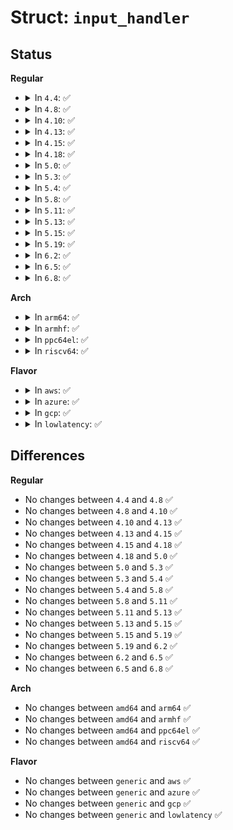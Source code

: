 # Struct: <code>input_handler</code>

## Status
<b>Regular</b>
<ul>
<li>
<details>
<summary>In <code>4.4</code>: ✅</summary>

```c
struct input_handler {
    void *private;
    void (*event)(struct input_handle *, unsigned int, unsigned int, int);
    void (*events)(struct input_handle *, const struct input_value *, unsigned int);
    bool (*filter)(struct input_handle *, unsigned int, unsigned int, int);
    bool (*match)(struct input_handler *, struct input_dev *);
    int (*connect)(struct input_handler *, struct input_dev *, const struct input_device_id *);
    void (*disconnect)(struct input_handle *);
    void (*start)(struct input_handle *);
    bool legacy_minors;
    int minor;
    const char *name;
    const struct input_device_id *id_table;
    struct list_head h_list;
    struct list_head node;
};
```
</details>
</li>
<li>
<details>
<summary>In <code>4.8</code>: ✅</summary>

```c
struct input_handler {
    void *private;
    void (*event)(struct input_handle *, unsigned int, unsigned int, int);
    void (*events)(struct input_handle *, const struct input_value *, unsigned int);
    bool (*filter)(struct input_handle *, unsigned int, unsigned int, int);
    bool (*match)(struct input_handler *, struct input_dev *);
    int (*connect)(struct input_handler *, struct input_dev *, const struct input_device_id *);
    void (*disconnect)(struct input_handle *);
    void (*start)(struct input_handle *);
    bool legacy_minors;
    int minor;
    const char *name;
    const struct input_device_id *id_table;
    struct list_head h_list;
    struct list_head node;
};
```
</details>
</li>
<li>
<details>
<summary>In <code>4.10</code>: ✅</summary>

```c
struct input_handler {
    void *private;
    void (*event)(struct input_handle *, unsigned int, unsigned int, int);
    void (*events)(struct input_handle *, const struct input_value *, unsigned int);
    bool (*filter)(struct input_handle *, unsigned int, unsigned int, int);
    bool (*match)(struct input_handler *, struct input_dev *);
    int (*connect)(struct input_handler *, struct input_dev *, const struct input_device_id *);
    void (*disconnect)(struct input_handle *);
    void (*start)(struct input_handle *);
    bool legacy_minors;
    int minor;
    const char *name;
    const struct input_device_id *id_table;
    struct list_head h_list;
    struct list_head node;
};
```
</details>
</li>
<li>
<details>
<summary>In <code>4.13</code>: ✅</summary>

```c
struct input_handler {
    void *private;
    void (*event)(struct input_handle *, unsigned int, unsigned int, int);
    void (*events)(struct input_handle *, const struct input_value *, unsigned int);
    bool (*filter)(struct input_handle *, unsigned int, unsigned int, int);
    bool (*match)(struct input_handler *, struct input_dev *);
    int (*connect)(struct input_handler *, struct input_dev *, const struct input_device_id *);
    void (*disconnect)(struct input_handle *);
    void (*start)(struct input_handle *);
    bool legacy_minors;
    int minor;
    const char *name;
    const struct input_device_id *id_table;
    struct list_head h_list;
    struct list_head node;
};
```
</details>
</li>
<li>
<details>
<summary>In <code>4.15</code>: ✅</summary>

```c
struct input_handler {
    void *private;
    void (*event)(struct input_handle *, unsigned int, unsigned int, int);
    void (*events)(struct input_handle *, const struct input_value *, unsigned int);
    bool (*filter)(struct input_handle *, unsigned int, unsigned int, int);
    bool (*match)(struct input_handler *, struct input_dev *);
    int (*connect)(struct input_handler *, struct input_dev *, const struct input_device_id *);
    void (*disconnect)(struct input_handle *);
    void (*start)(struct input_handle *);
    bool legacy_minors;
    int minor;
    const char *name;
    const struct input_device_id *id_table;
    struct list_head h_list;
    struct list_head node;
};
```
</details>
</li>
<li>
<details>
<summary>In <code>4.18</code>: ✅</summary>

```c
struct input_handler {
    void *private;
    void (*event)(struct input_handle *, unsigned int, unsigned int, int);
    void (*events)(struct input_handle *, const struct input_value *, unsigned int);
    bool (*filter)(struct input_handle *, unsigned int, unsigned int, int);
    bool (*match)(struct input_handler *, struct input_dev *);
    int (*connect)(struct input_handler *, struct input_dev *, const struct input_device_id *);
    void (*disconnect)(struct input_handle *);
    void (*start)(struct input_handle *);
    bool legacy_minors;
    int minor;
    const char *name;
    const struct input_device_id *id_table;
    struct list_head h_list;
    struct list_head node;
};
```
</details>
</li>
<li>
<details>
<summary>In <code>5.0</code>: ✅</summary>

```c
struct input_handler {
    void *private;
    void (*event)(struct input_handle *, unsigned int, unsigned int, int);
    void (*events)(struct input_handle *, const struct input_value *, unsigned int);
    bool (*filter)(struct input_handle *, unsigned int, unsigned int, int);
    bool (*match)(struct input_handler *, struct input_dev *);
    int (*connect)(struct input_handler *, struct input_dev *, const struct input_device_id *);
    void (*disconnect)(struct input_handle *);
    void (*start)(struct input_handle *);
    bool legacy_minors;
    int minor;
    const char *name;
    const struct input_device_id *id_table;
    struct list_head h_list;
    struct list_head node;
};
```
</details>
</li>
<li>
<details>
<summary>In <code>5.3</code>: ✅</summary>

```c
struct input_handler {
    void *private;
    void (*event)(struct input_handle *, unsigned int, unsigned int, int);
    void (*events)(struct input_handle *, const struct input_value *, unsigned int);
    bool (*filter)(struct input_handle *, unsigned int, unsigned int, int);
    bool (*match)(struct input_handler *, struct input_dev *);
    int (*connect)(struct input_handler *, struct input_dev *, const struct input_device_id *);
    void (*disconnect)(struct input_handle *);
    void (*start)(struct input_handle *);
    bool legacy_minors;
    int minor;
    const char *name;
    const struct input_device_id *id_table;
    struct list_head h_list;
    struct list_head node;
};
```
</details>
</li>
<li>
<details>
<summary>In <code>5.4</code>: ✅</summary>

```c
struct input_handler {
    void *private;
    void (*event)(struct input_handle *, unsigned int, unsigned int, int);
    void (*events)(struct input_handle *, const struct input_value *, unsigned int);
    bool (*filter)(struct input_handle *, unsigned int, unsigned int, int);
    bool (*match)(struct input_handler *, struct input_dev *);
    int (*connect)(struct input_handler *, struct input_dev *, const struct input_device_id *);
    void (*disconnect)(struct input_handle *);
    void (*start)(struct input_handle *);
    bool legacy_minors;
    int minor;
    const char *name;
    const struct input_device_id *id_table;
    struct list_head h_list;
    struct list_head node;
};
```
</details>
</li>
<li>
<details>
<summary>In <code>5.8</code>: ✅</summary>

```c
struct input_handler {
    void *private;
    void (*event)(struct input_handle *, unsigned int, unsigned int, int);
    void (*events)(struct input_handle *, const struct input_value *, unsigned int);
    bool (*filter)(struct input_handle *, unsigned int, unsigned int, int);
    bool (*match)(struct input_handler *, struct input_dev *);
    int (*connect)(struct input_handler *, struct input_dev *, const struct input_device_id *);
    void (*disconnect)(struct input_handle *);
    void (*start)(struct input_handle *);
    bool legacy_minors;
    int minor;
    const char *name;
    const struct input_device_id *id_table;
    struct list_head h_list;
    struct list_head node;
};
```
</details>
</li>
<li>
<details>
<summary>In <code>5.11</code>: ✅</summary>

```c
struct input_handler {
    void *private;
    void (*event)(struct input_handle *, unsigned int, unsigned int, int);
    void (*events)(struct input_handle *, const struct input_value *, unsigned int);
    bool (*filter)(struct input_handle *, unsigned int, unsigned int, int);
    bool (*match)(struct input_handler *, struct input_dev *);
    int (*connect)(struct input_handler *, struct input_dev *, const struct input_device_id *);
    void (*disconnect)(struct input_handle *);
    void (*start)(struct input_handle *);
    bool legacy_minors;
    int minor;
    const char *name;
    const struct input_device_id *id_table;
    struct list_head h_list;
    struct list_head node;
};
```
</details>
</li>
<li>
<details>
<summary>In <code>5.13</code>: ✅</summary>

```c
struct input_handler {
    void *private;
    void (*event)(struct input_handle *, unsigned int, unsigned int, int);
    void (*events)(struct input_handle *, const struct input_value *, unsigned int);
    bool (*filter)(struct input_handle *, unsigned int, unsigned int, int);
    bool (*match)(struct input_handler *, struct input_dev *);
    int (*connect)(struct input_handler *, struct input_dev *, const struct input_device_id *);
    void (*disconnect)(struct input_handle *);
    void (*start)(struct input_handle *);
    bool legacy_minors;
    int minor;
    const char *name;
    const struct input_device_id *id_table;
    struct list_head h_list;
    struct list_head node;
};
```
</details>
</li>
<li>
<details>
<summary>In <code>5.15</code>: ✅</summary>

```c
struct input_handler {
    void *private;
    void (*event)(struct input_handle *, unsigned int, unsigned int, int);
    void (*events)(struct input_handle *, const struct input_value *, unsigned int);
    bool (*filter)(struct input_handle *, unsigned int, unsigned int, int);
    bool (*match)(struct input_handler *, struct input_dev *);
    int (*connect)(struct input_handler *, struct input_dev *, const struct input_device_id *);
    void (*disconnect)(struct input_handle *);
    void (*start)(struct input_handle *);
    bool legacy_minors;
    int minor;
    const char *name;
    const struct input_device_id *id_table;
    struct list_head h_list;
    struct list_head node;
};
```
</details>
</li>
<li>
<details>
<summary>In <code>5.19</code>: ✅</summary>

```c
struct input_handler {
    void *private;
    void (*event)(struct input_handle *, unsigned int, unsigned int, int);
    void (*events)(struct input_handle *, const struct input_value *, unsigned int);
    bool (*filter)(struct input_handle *, unsigned int, unsigned int, int);
    bool (*match)(struct input_handler *, struct input_dev *);
    int (*connect)(struct input_handler *, struct input_dev *, const struct input_device_id *);
    void (*disconnect)(struct input_handle *);
    void (*start)(struct input_handle *);
    bool legacy_minors;
    int minor;
    const char *name;
    const struct input_device_id *id_table;
    struct list_head h_list;
    struct list_head node;
};
```
</details>
</li>
<li>
<details>
<summary>In <code>6.2</code>: ✅</summary>

```c
struct input_handler {
    void *private;
    void (*event)(struct input_handle *, unsigned int, unsigned int, int);
    void (*events)(struct input_handle *, const struct input_value *, unsigned int);
    bool (*filter)(struct input_handle *, unsigned int, unsigned int, int);
    bool (*match)(struct input_handler *, struct input_dev *);
    int (*connect)(struct input_handler *, struct input_dev *, const struct input_device_id *);
    void (*disconnect)(struct input_handle *);
    void (*start)(struct input_handle *);
    bool legacy_minors;
    int minor;
    const char *name;
    const struct input_device_id *id_table;
    struct list_head h_list;
    struct list_head node;
};
```
</details>
</li>
<li>
<details>
<summary>In <code>6.5</code>: ✅</summary>

```c
struct input_handler {
    void *private;
    void (*event)(struct input_handle *, unsigned int, unsigned int, int);
    void (*events)(struct input_handle *, const struct input_value *, unsigned int);
    bool (*filter)(struct input_handle *, unsigned int, unsigned int, int);
    bool (*match)(struct input_handler *, struct input_dev *);
    int (*connect)(struct input_handler *, struct input_dev *, const struct input_device_id *);
    void (*disconnect)(struct input_handle *);
    void (*start)(struct input_handle *);
    bool legacy_minors;
    int minor;
    const char *name;
    const struct input_device_id *id_table;
    struct list_head h_list;
    struct list_head node;
};
```
</details>
</li>
<li>
<details>
<summary>In <code>6.8</code>: ✅</summary>

```c
struct input_handler {
    void *private;
    void (*event)(struct input_handle *, unsigned int, unsigned int, int);
    void (*events)(struct input_handle *, const struct input_value *, unsigned int);
    bool (*filter)(struct input_handle *, unsigned int, unsigned int, int);
    bool (*match)(struct input_handler *, struct input_dev *);
    int (*connect)(struct input_handler *, struct input_dev *, const struct input_device_id *);
    void (*disconnect)(struct input_handle *);
    void (*start)(struct input_handle *);
    bool legacy_minors;
    int minor;
    const char *name;
    const struct input_device_id *id_table;
    struct list_head h_list;
    struct list_head node;
};
```
</details>
</li>
</ul>
<b>Arch</b>
<ul>
<li>
<details>
<summary>In <code>arm64</code>: ✅</summary>

```c
struct input_handler {
    void *private;
    void (*event)(struct input_handle *, unsigned int, unsigned int, int);
    void (*events)(struct input_handle *, const struct input_value *, unsigned int);
    bool (*filter)(struct input_handle *, unsigned int, unsigned int, int);
    bool (*match)(struct input_handler *, struct input_dev *);
    int (*connect)(struct input_handler *, struct input_dev *, const struct input_device_id *);
    void (*disconnect)(struct input_handle *);
    void (*start)(struct input_handle *);
    bool legacy_minors;
    int minor;
    const char *name;
    const struct input_device_id *id_table;
    struct list_head h_list;
    struct list_head node;
};
```
</details>
</li>
<li>
<details>
<summary>In <code>armhf</code>: ✅</summary>

```c
struct input_handler {
    void *private;
    void (*event)(struct input_handle *, unsigned int, unsigned int, int);
    void (*events)(struct input_handle *, const struct input_value *, unsigned int);
    bool (*filter)(struct input_handle *, unsigned int, unsigned int, int);
    bool (*match)(struct input_handler *, struct input_dev *);
    int (*connect)(struct input_handler *, struct input_dev *, const struct input_device_id *);
    void (*disconnect)(struct input_handle *);
    void (*start)(struct input_handle *);
    bool legacy_minors;
    int minor;
    const char *name;
    const struct input_device_id *id_table;
    struct list_head h_list;
    struct list_head node;
};
```
</details>
</li>
<li>
<details>
<summary>In <code>ppc64el</code>: ✅</summary>

```c
struct input_handler {
    void *private;
    void (*event)(struct input_handle *, unsigned int, unsigned int, int);
    void (*events)(struct input_handle *, const struct input_value *, unsigned int);
    bool (*filter)(struct input_handle *, unsigned int, unsigned int, int);
    bool (*match)(struct input_handler *, struct input_dev *);
    int (*connect)(struct input_handler *, struct input_dev *, const struct input_device_id *);
    void (*disconnect)(struct input_handle *);
    void (*start)(struct input_handle *);
    bool legacy_minors;
    int minor;
    const char *name;
    const struct input_device_id *id_table;
    struct list_head h_list;
    struct list_head node;
};
```
</details>
</li>
<li>
<details>
<summary>In <code>riscv64</code>: ✅</summary>

```c
struct input_handler {
    void *private;
    void (*event)(struct input_handle *, unsigned int, unsigned int, int);
    void (*events)(struct input_handle *, const struct input_value *, unsigned int);
    bool (*filter)(struct input_handle *, unsigned int, unsigned int, int);
    bool (*match)(struct input_handler *, struct input_dev *);
    int (*connect)(struct input_handler *, struct input_dev *, const struct input_device_id *);
    void (*disconnect)(struct input_handle *);
    void (*start)(struct input_handle *);
    bool legacy_minors;
    int minor;
    const char *name;
    const struct input_device_id *id_table;
    struct list_head h_list;
    struct list_head node;
};
```
</details>
</li>
</ul>
<b>Flavor</b>
<ul>
<li>
<details>
<summary>In <code>aws</code>: ✅</summary>

```c
struct input_handler {
    void *private;
    void (*event)(struct input_handle *, unsigned int, unsigned int, int);
    void (*events)(struct input_handle *, const struct input_value *, unsigned int);
    bool (*filter)(struct input_handle *, unsigned int, unsigned int, int);
    bool (*match)(struct input_handler *, struct input_dev *);
    int (*connect)(struct input_handler *, struct input_dev *, const struct input_device_id *);
    void (*disconnect)(struct input_handle *);
    void (*start)(struct input_handle *);
    bool legacy_minors;
    int minor;
    const char *name;
    const struct input_device_id *id_table;
    struct list_head h_list;
    struct list_head node;
};
```
</details>
</li>
<li>
<details>
<summary>In <code>azure</code>: ✅</summary>

```c
struct input_handler {
    void *private;
    void (*event)(struct input_handle *, unsigned int, unsigned int, int);
    void (*events)(struct input_handle *, const struct input_value *, unsigned int);
    bool (*filter)(struct input_handle *, unsigned int, unsigned int, int);
    bool (*match)(struct input_handler *, struct input_dev *);
    int (*connect)(struct input_handler *, struct input_dev *, const struct input_device_id *);
    void (*disconnect)(struct input_handle *);
    void (*start)(struct input_handle *);
    bool legacy_minors;
    int minor;
    const char *name;
    const struct input_device_id *id_table;
    struct list_head h_list;
    struct list_head node;
};
```
</details>
</li>
<li>
<details>
<summary>In <code>gcp</code>: ✅</summary>

```c
struct input_handler {
    void *private;
    void (*event)(struct input_handle *, unsigned int, unsigned int, int);
    void (*events)(struct input_handle *, const struct input_value *, unsigned int);
    bool (*filter)(struct input_handle *, unsigned int, unsigned int, int);
    bool (*match)(struct input_handler *, struct input_dev *);
    int (*connect)(struct input_handler *, struct input_dev *, const struct input_device_id *);
    void (*disconnect)(struct input_handle *);
    void (*start)(struct input_handle *);
    bool legacy_minors;
    int minor;
    const char *name;
    const struct input_device_id *id_table;
    struct list_head h_list;
    struct list_head node;
};
```
</details>
</li>
<li>
<details>
<summary>In <code>lowlatency</code>: ✅</summary>

```c
struct input_handler {
    void *private;
    void (*event)(struct input_handle *, unsigned int, unsigned int, int);
    void (*events)(struct input_handle *, const struct input_value *, unsigned int);
    bool (*filter)(struct input_handle *, unsigned int, unsigned int, int);
    bool (*match)(struct input_handler *, struct input_dev *);
    int (*connect)(struct input_handler *, struct input_dev *, const struct input_device_id *);
    void (*disconnect)(struct input_handle *);
    void (*start)(struct input_handle *);
    bool legacy_minors;
    int minor;
    const char *name;
    const struct input_device_id *id_table;
    struct list_head h_list;
    struct list_head node;
};
```
</details>
</li>
</ul>

## Differences
<b>Regular</b>
<ul>
<li>
No changes between <code>4.4</code> and <code>4.8</code> ✅
</li>
<li>
No changes between <code>4.8</code> and <code>4.10</code> ✅
</li>
<li>
No changes between <code>4.10</code> and <code>4.13</code> ✅
</li>
<li>
No changes between <code>4.13</code> and <code>4.15</code> ✅
</li>
<li>
No changes between <code>4.15</code> and <code>4.18</code> ✅
</li>
<li>
No changes between <code>4.18</code> and <code>5.0</code> ✅
</li>
<li>
No changes between <code>5.0</code> and <code>5.3</code> ✅
</li>
<li>
No changes between <code>5.3</code> and <code>5.4</code> ✅
</li>
<li>
No changes between <code>5.4</code> and <code>5.8</code> ✅
</li>
<li>
No changes between <code>5.8</code> and <code>5.11</code> ✅
</li>
<li>
No changes between <code>5.11</code> and <code>5.13</code> ✅
</li>
<li>
No changes between <code>5.13</code> and <code>5.15</code> ✅
</li>
<li>
No changes between <code>5.15</code> and <code>5.19</code> ✅
</li>
<li>
No changes between <code>5.19</code> and <code>6.2</code> ✅
</li>
<li>
No changes between <code>6.2</code> and <code>6.5</code> ✅
</li>
<li>
No changes between <code>6.5</code> and <code>6.8</code> ✅
</li>
</ul>
<b>Arch</b>
<ul>
<li>
No changes between <code>amd64</code> and <code>arm64</code> ✅
</li>
<li>
No changes between <code>amd64</code> and <code>armhf</code> ✅
</li>
<li>
No changes between <code>amd64</code> and <code>ppc64el</code> ✅
</li>
<li>
No changes between <code>amd64</code> and <code>riscv64</code> ✅
</li>
</ul>
<b>Flavor</b>
<ul>
<li>
No changes between <code>generic</code> and <code>aws</code> ✅
</li>
<li>
No changes between <code>generic</code> and <code>azure</code> ✅
</li>
<li>
No changes between <code>generic</code> and <code>gcp</code> ✅
</li>
<li>
No changes between <code>generic</code> and <code>lowlatency</code> ✅
</li>
</ul>
